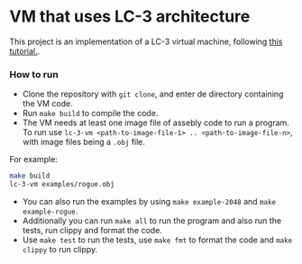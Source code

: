 # VM that uses LC-3 architecture

This project is an implementation of a LC-3 virtual machine, following [this tutorial.](https://www.jmeiners.com/lc3-vm/).

### How to run
- Clone the repository with `git clone`, and enter de directory containing the VM code.
- Run `make build` to compile the code.
- The VM needs at least one image file of assebly code to run a program. To run use `lc-3-vm <path-to-image-file-1> .. <path-to-image-file-n>`, with image files being a `.obj` file. 

For example:
```bash
make build
lc-3-vm examples/rogue.obj
```

- You can also run the examples by using `make example-2048` and `make example-rogue`.
- Additionally you can run `make all` to run the program and also run the tests, run clippy and format the code.
- Use `make test` to run the tests, use `make fmt` to format the code and `make clippy` to run clippy.
